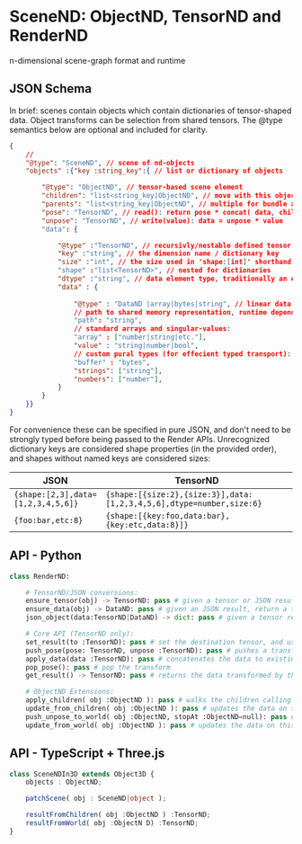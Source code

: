 
# SceneND: ObjectND, TensorND and RenderND
n-dimensional scene-graph format and runtime

## JSON Schema

In brief: scenes contain objects which contain dictionaries of tensor-shaped data. Object transforms can be selection from shared tensors. The @type semantics below are optional and included for clarity.

```json
{
    // 
    "@type": "SceneND", // scene of nd-objects
    "objects" :{"key :string_key":{ // list or dictionary of objects

        "@type": "ObjectND", // tensor-based scene element
        "children": "list<string_key|ObjectND", // move with this object
        "parents": "list<string_key|ObjectND", // multiple for bundle adjustment
        "pose": "TensorND", // read(): return pose * concat( data, children.read() )
        "unpose": "TensorND", // write(value): data = unpose * value
        "data": {

            "@type" :"TensorND", // recursivly/nestable defined tensor
            "key" :"string", // the dimension name / dictionary key
            "size" :"int", // the size used in 'shape:[int]' shorthand
            "shape" :"list<TensorND>", // nested for dictionaries
            "dtype" :"string", // data element type, traditionally an enum
            "data" : {
                
                "@type" : "DataND |array|bytes|string", // linear data representation
                // path to shared memory representation, runtime dependant:
                "path": "string",
                // standard arrays and singular-values:
                "array" : ["number|string|etc."],
                "value" : "string|number|bool",
                // custom pural types (for effecient typed transport):
                "buffer" : "bytes",
                "strings": ["string"],
                "numbers": ["number"],
            }
        }
    }}
}
```

For convenience these can be specified in pure JSON, and don't need to be strongly typed before being passed to the Render APIs. Unrecognized dictionary keys are considered shape properties (in the provided order), and shapes without named keys are considered sizes:

| JSON | TensorND |
| --- | --- |
| `{shape:[2,3],data=[1,2,3,4,5,6]}` | `{shape:[{size:2},{size:3}],data:[1,2,3,4,5,6],dtype=number,size:6}` |
| `{foo:bar,etc:8}` | `{shape:[{key:foo,data:bar},{key:etc,data:8}]}` |


## API - Python

```python
class RenderND:

    # TensorND/JSON conversions:
    ensure_tensor(obj) -> TensorND: pass # given a tensor or JSON result, ensure that the object is TensorND configured.
    ensure_data(obj) -> DataND: pass # given an JSON result, return a typed DataND wrapper if it isn't already.
    json_object(data:TensorND|DataND) -> dict: pass # given a tensor return a JSON-stringify-able result.

    # Core API (TensorND only):
    set_result(to :TensorND): pass # set the destination tensor, and uses update semantics if provided. Returns new result if result is None
    push_pose(pose: TensorND, unpose :TensorND): pass # pushes a transform onto the stack (on the right), if pose is not provided, and unpose is provided, then the inverse of unpose will be pushed, otherwise it will be ignored.
    apply_data(data :TensorND): pass # concatenates the data to existing input data given the current transform stack.
    pop_pose(): pass # pop the transform
    get_result() -> TensorND: pass # returns the data transformed by the poses

    # ObjectND Extensions:
    apply_children( obj :ObjectND ): pass # walks the children calling pushPose/applyData/popPose as appropriate.
    update_from_children( obj :ObjectND ): pass # updates the data on this node by walking it's child objects. Useful for scene caches.
    push_unpose_to_world( obj :ObjectND, stopAt :ObjectND=null): pass # walks the parents to preare this (camera?) to draw from world space
    update_from_world( obj :ObjectND ): pass # updates the data on this node by pushing the unpose to world, and then walking the world. Useful for cameras.
```

## API - TypeScript + Three.js

```typescript
class SceneNDIn3D extends Object3D {
    objects : ObjectND;

    patchScene( obj : SceneND|object );

    resultFromChildren( obj :ObjectND ) :TensorND;
    resultFromWorld( obj :ObjectN D) :TensorND;
}
```

